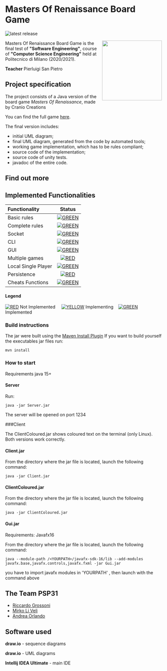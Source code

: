 # Masters Of Renaissance Board Game

![latest release](https://img.shields.io/badge/release-v1.1-green)

<img src="http://www.craniocreations.it/wp-content/uploads/2019/06/Masters-of-Renaissance_box3D_ombra.png" width=192px height=192 px align="right" />

Masters Of Renaissance Board Game is the final test of **"Software Engineering"**, course of **"Computer Science Engineering"** held at Politecnico di Milano (2020/2021).

**Teacher** Pierluigi San Pietro


## Project specification
The project consists of a Java version of the board game *Masters Of Renaissance*, made by Cranio Creations

You can find the full game [here](http://www.craniocreations.it/prodotto/masters-of-renaissance/).

The final version includes:
* initial UML diagram;
* final UML diagram, generated from the code by automated tools;
* working game implementation, which has to be rules compliant;
* source code of the implementation;
* source code of unity tests.
* javadoc of the entire code.
## Find out more



## Implemented Functionalities
| Functionality | Status |
|:-----------------------|:------------------------------------:|
| Basic rules | [![GREEN](http://placehold.it/15/44bb44/44bb44)]() |
| Complete rules | [![GREEN](http://placehold.it/15/44bb44/44bb44)]() |
| Socket |[![GREEN](http://placehold.it/15/44bb44/44bb44)]() |
| CLI |[![GREEN](http://placehold.it/15/44bb44/44bb44)]() |
| GUI | [![GREEN](http://placehold.it/15/44bb44/44bb44)]() |
| Multiple games | [![RED](http://placehold.it/15/f03c15/f03c15)]()|
| Local Single Player | [![GREEN](http://placehold.it/15/44bb44/44bb44)]() |
| Persistence | [![RED](http://placehold.it/15/f03c15/f03c15)]() |
| Cheats Functions | [![GREEN](http://placehold.it/15/44bb44/44bb44)]() |

#### Legend
[![RED](http://placehold.it/15/f03c15/f03c15)]() Not Implemented &nbsp;&nbsp;&nbsp;&nbsp;[![YELLOW](http://placehold.it/15/ffdd00/ffdd00)]() Implementing&nbsp;&nbsp;&nbsp;&nbsp;[![GREEN](http://placehold.it/15/44bb44/44bb44)]() Implemented


<!--
[![RED](http://placehold.it/15/f03c15/f03c15)](#)
[![YELLOW](http://placehold.it/15/ffdd00/ffdd00)](#)
[![GREEN](http://placehold.it/15/44bb44/44bb44)](#)
-->

### Build instructions

The jar were built using the [Maven Install Plugin](https://maven.apache.org/plugins/maven-install-plugin/)
If you want to build yourself the executables jar files run:
```
mvn install
```

### How to start
Requirements java 15+
#### Server

Run:
```
java -jar Server.jar
```
The server will be opened on port 1234

###Client

The ClientColoured.jar shows coloured text on the terminal (only Linux).
Both versions work correctly.


#### Client.jar
From the directory where the jar file is located, launch the following command:
```
java -jar Client.jar
````

#### ClientColoured.jar
From the directory where the jar file is located, launch the following command:
```
java -jar ClientColoured.jar
````

#### Gui.jar
Requirements: Javafx16

From the directory where the jar file is located, launch the following command:
```
java --module-path /<YOURPATH>/javafx-sdk-16/lib --add-modules javafx.base,javafx.controls,javafx.fxml -jar Gui.jar
```
you have to import javafx modules in 'YOURPATH' , then launch with the command above
  
  
[comment]: <> (## Test cases)

[comment]: <> (All tests in model and controller has a classes' coverage at 100%.)

[comment]: <> (**Coverage criteria: code lines.**)

[comment]: <> (| Package |Tested Class | Coverage |)

[comment]: <> (|:-----------------------|:------------------|:------------------------------------:|)

[comment]: <> (| Controller | ActionController | 115/135 &#40;85%&#41;)

[comment]: <> (| Controller | Controller | 50/54 &#40;92%&#41;)

[comment]: <> (| Controller | TurnControllerTest | 100/140 &#40;71%&#41;)

[comment]: <> (| Model | Global Package | 667/710 &#40;93%&#41;)

## The Team PSP31
* [Riccardo Grossoni](https://github.com/riccardogrossoni)
* [Mirko Li Veli](https://github.com/mirkoliveli)
* [Andrea Orlando](https://github.com/orlandrea)

## Software used
**draw.io** - sequence diagrams

**draw.io** - UML diagrams

**Intellij IDEA Ultimate** - main IDE 


